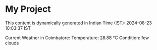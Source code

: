 # My Project

This content is dynamically generated in Indian Time (IST): 2024-08-23 10:03:37 IST


Current Weather in Coimbatore:
Temperature: 28.88 °C
Condition: few clouds
